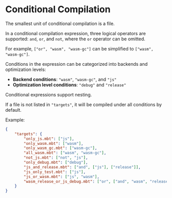 # Conditional Compilation

The smallest unit of conditional compilation is a file.

In a conditional compilation expression, three logical operators are supported: `and`, `or`, and `not`, where the `or` operator can be omitted.

For example, `["or", "wasm", "wasm-gc"]` can be simplified to `["wasm", "wasm-gc"]`.

Conditions in the expression can be categorized into backends and optimization levels:

- **Backend conditions**: `"wasm"`, `"wasm-gc"`, and `"js"`
- **Optimization level conditions**: `"debug"` and `"release"`

Conditional expressions support nesting.

If a file is not listed in `"targets"`, it will be compiled under all conditions by default.

Example:

```json
{
    "targets": {
        "only_js.mbt": ["js"],
        "only_wasm.mbt": ["wasm"],
        "only_wasm_gc.mbt": ["wasm-gc"],
        "all_wasm.mbt": ["wasm", "wasm-gc"],
        "not_js.mbt": ["not", "js"],
        "only_debug.mbt": ["debug"],
        "js_and_release.mbt": ["and", ["js"], ["release"]],
        "js_only_test.mbt": ["js"],
        "js_or_wasm.mbt": ["js", "wasm"],
        "wasm_release_or_js_debug.mbt": ["or", ["and", "wasm", "release"], ["and", "js", "debug"]]
    }
}
```
